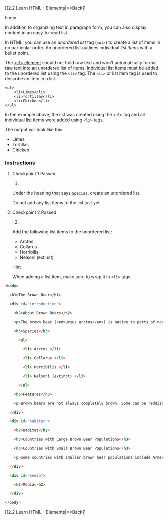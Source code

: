 [[2.2 Learn HTML - Elements|<<Back]]

5 min

In addition to organizing text in paragraph form, you can also display content in an easy-to-read list.

In HTML, you can use an _unordered list_ tag (`<ul>`) to create a list of items in no particular order. An unordered list outlines individual _list items_ with a bullet point.

The [`<ul>` element](https://www.codecademy.com/resources/docs/html/elements/ul?page_ref=catalog) should not hold raw text and won’t automatically format raw text into an unordered list of items. Individual list items must be added to the unordered list using the `<li>` tag. The `<li>` or list item tag is used to describe an item in a list.

```
<ul>
	<li>Limes</li>
	<li>Tortillas</li>
	<li>Chicken</li>
</ul>
```

In the example above, the list was created using the `<ul>` tag and all individual list items were added using `<li>` tags.

The output will look like this:

- Limes
- Tortillas
- Chicken

### Instructions

1. Checkpoint 1 Passed
    
    1.
    
    Under the heading that says `Species`, create an unordered list.
    
    Do not add any list items to the list just yet.
    
2. Checkpoint 2 Passed
    
    2.
    
    Add the following list items to the unordered list:
    
    - Arctos
    - Collarus
    - Horribilis
    - Nelsoni (extinct)
    
    Hint
    
    When adding a list item, make sure to wrap it in `<li>` tags.

```html
<body>

  <h1>The Brown Bear</h1>

  <div id="introduction">

    <h2>About Brown Bears</h2>

    <p>The brown bear (<em>Ursus arctos</em>) is native to parts of northern Eurasia and North America. Its conservation status is currently <strong>Least Concern</strong>. <br><br> There are many subspecies within the brown bear species, including the Atlas bear and the Himalayan brown bear.</p>

    <h3>Species</h3>

      <ul>

        <li> Arctos </li>

        <li> Collarus </li>

        <li> Horribilis </li>

        <li> Nelsoni (extinct) </li>

      </ul>

    <h3>Features</h3>

    <p>Brown bears are not always completely brown. Some can be reddish or yellowish. They have very large, curved claws and huge paws. Male brown bears are often 30% larger than female brown bears. They can range from 5 feet to 9 feet from head to toe.</p>

  </div>

  <div id="habitat">

    <h2>Habitat</h2>

    <h3>Countries with Large Brown Bear Populations</h3>

    <h3>Countries with Small Brown Bear Populations</h3>

    <p>Some countries with smaller brown bear populations include Armenia, Belarus, Bulgaria, China, Finland, France, Greece, India, Japan, Nepal, Poland, Romania, Slovenia, Turkmenistan, and Uzbekistan.</p>

  </div>

  <div id="media">

    <h2>Media</h2>

  </div>

</body>
```

[[2.2 Learn HTML - Elements|<<Back]]